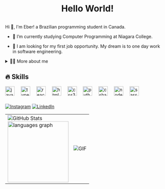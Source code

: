 <!--título-->
<div id="user-content-toc">
  <ul align="center">
    <summary><h1 style="display: inline-block">Hello World!</h1></summary>
</div>

<!-- Presentation -->
<p>
  Hi 👋, I'm Eber! a Brazilian programming student in Canada.

  - 🌱 I’m currently studying Computer Programming at Niagara College. 

  - 🔭 I am looking for my first job opportunity. My dream is to one day work in software engineering.
</p>


<!-- Dropdown -->
<details>
  <summary>👨‍💻 More about me</summary>

  - 💬 Currently living in Canada. I have fluency in English and have experience with SQL, Python, JavaScript, NodeJs, C#, Java, TypeScript. Quick to learn and passionate about solving problems, I'm ready to tackle challenges that expand my skills and contribute to innovative projects.

  - ⚡ In my free time, I enjoy cooking, sitting at the table with friends, eating good food, spending time with my wife, and I'm very fond of movies and games.

 \o/
</details>

## 🔥 Skills
<div align="left">
  <img src="https://cdn.jsdelivr.net/gh/devicons/devicon/icons/javascript/javascript-original.svg" height="30" alt="javascript logo"  />
  <img width="12" />
  <img src="https://cdn.jsdelivr.net/gh/devicons/devicon/icons/typescript/typescript-original.svg" height="30" alt="typescript logo"  />
  <img width="12" />
  <img src="https://cdn.jsdelivr.net/gh/devicons/devicon/icons/react/react-original.svg" height="30" alt="react logo"  />
  <img width="12" />
  <img src="https://cdn.jsdelivr.net/gh/devicons/devicon/icons/html5/html5-original.svg" height="30" alt="html5 logo"  />
  <img width="12" />
  <img src="https://cdn.jsdelivr.net/gh/devicons/devicon/icons/css3/css3-original.svg" height="30" alt="css3 logo"  />
  <img width="12" />
  <img src="https://cdn.jsdelivr.net/gh/devicons/devicon/icons/python/python-original.svg" height="30" alt="python logo"  />
  <img width="12" />
  <img src="https://cdn.jsdelivr.net/gh/devicons/devicon/icons/csharp/csharp-original.svg" height="30" alt="csharp logo"  />
  <img width="12" />
  <img src="https://cdn.jsdelivr.net/gh/devicons/devicon/icons/nodejs/nodejs-original.svg" height="30" alt="nodejs logo"  />
  <img width="12" />
  <img src="https://cdn.jsdelivr.net/gh/devicons/devicon/icons/sass/sass-original.svg" height="30" alt="sass logo"  />
</div>

###
<!-- Links -->
[![Instagram](https://img.shields.io/badge/Instagram-E4405F?style=for-the-badge&logo=instagram&logoColor=white)](https://www.instagram.com/eberfelipee/)
[![LinkedIn](https://img.shields.io/badge/LinkedIn-0077B5?style=for-the-badge&logo=linkedin&logoColor=white)](https://www.linkedin.com/in/eber-felipe/?locale=en_US)

<table align="center" border="0" style="border:none; margin-left:auto; margin-right:auto;">
  <tr>
    <td>
      <!-- GitHub stats -->
      <img src="https://github-readme-stats.vercel.app/api?username=eberfelipe&show_icons=true&theme=dracula" alt="GitHub Stats" />
      <br />
      <!-- Card de linguagens -->
      <img src="https://github-readme-stats.vercel.app/api/top-langs?username=eberfelipe&locale=en&hide_title=false&layout=compact&card_width=335&langs_count=5&theme=dracula&hide_border=false" height="195" alt="languages graph"  />    </td>
    <!-- Segunda coluna para o GIF -->
    <td>
      <img src="https://media.giphy.com/media/TA0THP5s3EYPRAFGKr/giphy.gif" alt="GIF" />
    </td>
  </tr>
</table>





